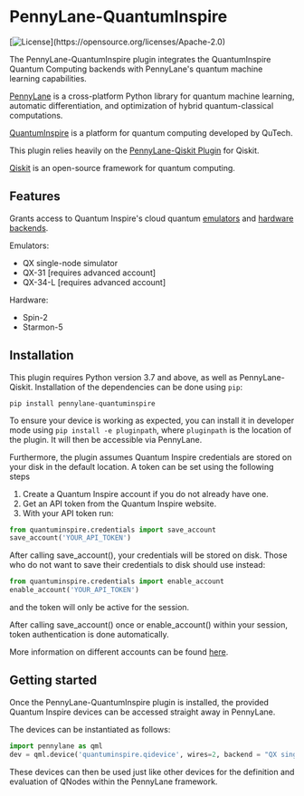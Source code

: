 # PennyLane-QuantumInspire

[![License](https://img.shields.io/github/license/qutech-delft/pennylane-quantuminspire.svg?)](https://opensource.org/licenses/Apache-2.0)

The PennyLane-QuantumInspire plugin integrates the QuantumInspire Quantum Computing backends
with PennyLane's quantum machine learning capabilities.

[PennyLane](https://pennylane.readthedocs.io/en/stable/) is a cross-platform Python library for quantum machine
learning, automatic differentiation, and optimization of hybrid quantum-classical computations.

[QuantumInspire](https://www.quantum-inspire.com/) is a platform for quantum computing developed by QuTech.

This plugin relies heavily on the [PennyLane-Qiskit Plugin](https://github.com/PennyLaneAI/pennylane-qiskit) for Qiskit.

[Qiskit](https://qiskit.org/documentation/) is an open-source framework for quantum computing.

## Features
Grants access to Quantum Inspire's cloud quantum [emulators](https://www.quantum-inspire.com/kbase/emulator-backends/)
and [hardware backends](https://www.quantum-inspire.com/kbase/hardware-backends/).

Emulators:
- QX single-node simulator
- QX-31 [requires advanced account]
- QX-34-L [requires advanced account]

Hardware:
- Spin-2
- Starmon-5

## Installation
This plugin requires Python version 3.7 and above, as well as PennyLane-Qiskit. Installation of the dependencies can be done using `pip`:

```
pip install pennylane-quantuminspire
```

To ensure your device is working as expected, you can install it in developer mode using `pip install -e pluginpath`, where `pluginpath` is the location of the plugin. It will then be accessible via PennyLane.

Furthermore, the plugin assumes Quantum Inspire credentials are stored on your disk in the default location. A token can be set using the following steps

1. Create a Quantum Inspire account if you do not already have one.
2. Get an API token from the Quantum Inspire website.
3. With your API token run:
```python
from quantuminspire.credentials import save_account
save_account('YOUR_API_TOKEN')
```
After calling save_account(), your credentials will be stored on disk.
Those who do not want to save their credentials to disk should use instead:
```python
from quantuminspire.credentials import enable_account
enable_account('YOUR_API_TOKEN')
```
and the token will only be active for the session.

After calling save_account() once or enable_account() within your session, token authentication is done automatically.

More information on different accounts can be found [here](https://www.quantum-inspire.com/kbase/accounts/#account-privileges).


## Getting started

Once the PennyLane-QuantumInspire plugin is installed, the provided Quantum Inspire devices can be accessed straight away in PennyLane.

The devices can be instantiated as follows:

```python
import pennylane as qml
dev = qml.device('quantuminspire.qidevice', wires=2, backend = "QX single-node simulator")
```

These devices can then be used just like other devices for the definition and evaluation of QNodes within the PennyLane framework.
